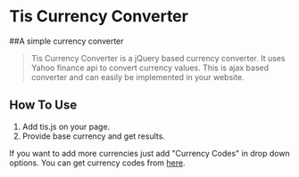 # Tis Currency Converter
##A simple currency converter 
> Tis Currency Converter is a jQuery based currency converter. It uses Yahoo finance api to convert currency values. 
> This is ajax based converter and can easily be implemented in your website.

## How To Use
1. Add tis.js on your page.
2. Provide base currency and get results. 

If you want to add more currencies just add "Currency Codes" in drop down options. You can get currency codes from [here](http://www.xe.com/iso4217.php).

